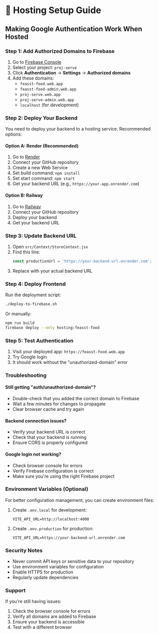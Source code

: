 # 🚀 Hosting Setup Guide

## Making Google Authentication Work When Hosted

### Step 1: Add Authorized Domains to Firebase

1. Go to [Firebase Console](https://console.firebase.google.com/)
2. Select your project: `proj-serve`
3. Click **Authentication** → **Settings** → **Authorized domains**
4. Add these domains:
   - `feasst-food.web.app`
   - `feasst-food-admin.web.app`
   - `proj-serve.web.app`
   - `proj-serve-admin.web.app`
   - `localhost` (for development)

### Step 2: Deploy Your Backend

You need to deploy your backend to a hosting service. Recommended options:

#### Option A: Render (Recommended)
1. Go to [Render](https://render.com/)
2. Connect your GitHub repository
3. Create a new Web Service
4. Set build command: `npm install`
5. Set start command: `npm start`
6. Get your backend URL (e.g., `https://your-app.onrender.com`)

#### Option B: Railway
1. Go to [Railway](https://railway.app/)
2. Connect your GitHub repository
3. Deploy your backend
4. Get your backend URL

### Step 3: Update Backend URL

1. Open `src/Context/StoreContext.jsx`
2. Find this line:
   ```javascript
   const productionUrl = 'https://your-backend-url.onrender.com';
   ```
3. Replace with your actual backend URL

### Step 4: Deploy Frontend

Run the deployment script:
```bash
./deploy-to-firebase.sh
```

Or manually:
```bash
npm run build
firebase deploy --only hosting:feasst-food
```

### Step 5: Test Authentication

1. Visit your deployed app: `https://feasst-food.web.app`
2. Try Google login
3. It should work without the "unauthorized-domain" error

### Troubleshooting

#### Still getting "auth/unauthorized-domain"?
- Double-check that you added the correct domain to Firebase
- Wait a few minutes for changes to propagate
- Clear browser cache and try again

#### Backend connection issues?
- Verify your backend URL is correct
- Check that your backend is running
- Ensure CORS is properly configured

#### Google login not working?
- Check browser console for errors
- Verify Firebase configuration is correct
- Make sure you're using the right Firebase project

### Environment Variables (Optional)

For better configuration management, you can create environment files:

1. Create `.env.local` for development:
   ```
   VITE_API_URL=http://localhost:4000
   ```

2. Create `.env.production` for production:
   ```
   VITE_API_URL=https://your-backend-url.onrender.com
   ```

### Security Notes

- Never commit API keys or sensitive data to your repository
- Use environment variables for configuration
- Enable HTTPS for production
- Regularly update dependencies

### Support

If you're still having issues:
1. Check the browser console for errors
2. Verify all domains are added to Firebase
3. Ensure your backend is accessible
4. Test with a different browser 